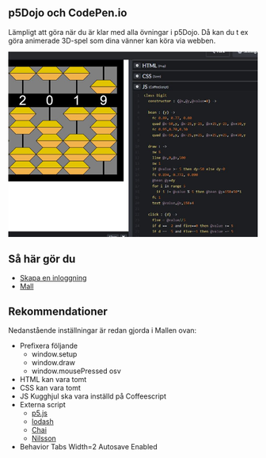 ## p5Dojo och CodePen.io

Lämpligt att göra när du är klar med alla övningar i p5Dojo.
Då kan du t ex göra animerade 3D-spel som dina vänner kan köra via webben.

![CodePen](https://raw.githubusercontent.com/ChristerNilsson/p5Dojo/master/images/codepen.JPG "CodePen")

## Så här gör du

* [Skapa en inloggning](https://codepen.io)
* [Mall](https://codepen.io/ChristerNilsson/pen/wRKGEa)

## Rekommendationer

Nedanstående inställningar är redan gjorda i Mallen ovan:

* Prefixera följande
  * window.setup
  * window.draw
  * window.mousePressed osv
* HTML kan vara tomt
* CSS kan vara tomt
* JS Kugghjul ska vara inställd på Coffeescript
* Externa script 
  * [p5.js](https://cdnjs.cloudflare.com/ajax/libs/p5.js/0.7.2/p5.js)
  * [lodash](https://cdnjs.cloudflare.com/ajax/libs/lodash.js/4.17.11/lodash.min.js)
  * [Chai](https://cdnjs.cloudflare.com/ajax/libs/chai/4.2.0/chai.min.js)
  * [Nilsson](https://codepen.io/ChristerNilsson/pen/xmwObQ)
* Behavior Tabs Width=2 Autosave Enabled
